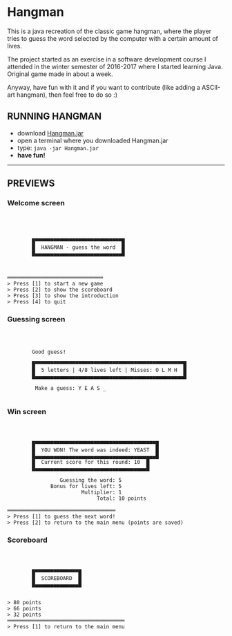 # Hangman

This is a java recreation of the classic game hangman, where the player tries to guess the word selected by the computer with a certain amount of lives.

The project started as an exercise in a software development course I attended in the winter semester of 2016-2017 where I started learning Java. Original game made in about a week.

Anyway, have fun with it and if you want to contribute (like adding a ASCII-art hangman), then feel free to do so :)

## RUNNING HANGMAN

- download [Hangman.jar](https://github.com/nathpaiement/hangman/raw/master/Hangman.jar)
- open a terminal where you downloaded Hangman.jar
- type: `java -jar Hangman.jar`
- **have fun!**

___
## PREVIEWS


### Welcome screen
```




        █▀▀▀▀▀▀▀▀▀▀▀▀▀▀▀▀▀▀▀▀▀▀▀▀▀▀▀▀█
        █  HANGMAN - guess the word  █
        █▄▄▄▄▄▄▄▄▄▄▄▄▄▄▄▄▄▄▄▄▄▄▄▄▄▄▄▄█



═══════════════════════════════
> Press [1] to start a new game
> Press [2] to show the scoreboard
> Press [3] to show the introduction
> Press [4] to quit

```


### Guessing screen
```



        Good guess!

        █▀▀▀▀▀▀▀▀▀▀▀▀▀▀▀▀▀▀▀▀▀▀▀▀▀▀▀▀▀▀▀▀▀▀▀▀▀▀▀▀▀▀▀▀▀▀▀▀█
        █  5 letters | 4/8 lives left | Misses: O L M H  █
        █▄▄▄▄▄▄▄▄▄▄▄▄▄▄▄▄▄▄▄▄▄▄▄▄▄▄▄▄▄▄▄▄▄▄▄▄▄▄▄▄▄▄▄▄▄▄▄▄█

         Make a guess: Y E A S _


```


### Win screen
```



        █▀▀▀▀▀▀▀▀▀▀▀▀▀▀▀▀▀▀▀▀▀▀▀▀▀▀▀▀▀▀▀▀▀▀▀▀▀▀▀█
        █  YOU WON! The word was indeed: YEAST  █
        █▄▄▄▄▄▄▄▄▄▄▄▄▄▄▄▄▄▄▄▄▄▄▄▄▄▄▄▄▄▄▄▄▄▄▄▄▄▄▄█
        █  Current score for this round: 10  █
        █▄▄▄▄▄▄▄▄▄▄▄▄▄▄▄▄▄▄▄▄▄▄▄▄▄▄▄▄▄▄▄▄▄▄▄▄█

                 Guessing the word: 5
              Bonus for lives left: 5
                        Multiplier: 1
                             Total: 10 points

═══════════════════════════════════
> Press [1] to guess the next word!
> Press [2] to return to the main menu (points are saved)

```


### Scoreboard
```



        █▀▀▀▀▀▀▀▀▀▀▀▀▀▀█
        █  SCOREBOARD  █
        █▄▄▄▄▄▄▄▄▄▄▄▄▄▄█


> 80 points
> 66 points
> 32 points
══════════════════════════════════════
> Press [1] to return to the main menu

```
